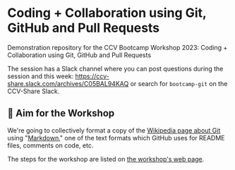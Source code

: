 # Coding + Collaboration using Git, GitHub and Pull Requests
Demonstration repository for the CCV Bootcamp Workshop 2023: Coding + Collaboration using Git, GitHub and Pull Requests

The session has a Slack channel where you can post questions during the session and this week: https://ccv-share.slack.com/archives/C05BAL94KAQ or search for `bootcamp-git` on the CCV-Share Slack.

## 🎯 Aim for the Workshop

We're going to collectively format a copy of the [Wikipedia page about Git](https://en.wikipedia.org/wiki/Git) using "[Markdown](https://daringfireball.net/projects/markdown/)," one of the text formats which GitHub uses for README files, comments on code, etc. 

The steps for the workshop are listed on [the workshop's web page](https://www.notion.so/brownccv/Coding-Collaboration-using-Git-GitHub-and-Pull-Requests-afdc0e8c48a449f2864f0e3e8b5b4a59?pvs=4#f7f80c9a26074540b1fa4adc575dc50d).


